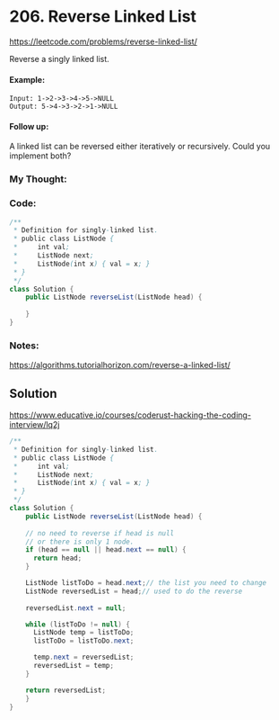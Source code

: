 # 206. Reverse Linked List

https://leetcode.com/problems/reverse-linked-list/

Reverse a singly linked list.

#### Example:
```
Input: 1->2->3->4->5->NULL
Output: 5->4->3->2->1->NULL
```

#### Follow up:

A linked list can be reversed either iteratively or recursively. Could you implement both?



### My Thought: 


### Code: 
```java
/**
 * Definition for singly-linked list.
 * public class ListNode {
 *     int val;
 *     ListNode next;
 *     ListNode(int x) { val = x; }
 * }
 */
class Solution {
    public ListNode reverseList(ListNode head) {
        
    }
}

```    

### Notes: 
https://algorithms.tutorialhorizon.com/reverse-a-linked-list/



## Solution

https://www.educative.io/courses/coderust-hacking-the-coding-interview/lq2j

```java
/**
 * Definition for singly-linked list.
 * public class ListNode {
 *     int val;
 *     ListNode next;
 *     ListNode(int x) { val = x; }
 * }
 */
class Solution {
    public ListNode reverseList(ListNode head) {
    
    // no need to reverse if head is null 
    // or there is only 1 node.
    if (head == null || head.next == null) {
      return head;
    }

    ListNode listToDo = head.next;// the list you need to change 
    ListNode reversedList = head;// used to do the reverse
  
    reversedList.next = null;

    while (listToDo != null) {
      ListNode temp = listToDo;
      listToDo = listToDo.next;

      temp.next = reversedList;
      reversedList = temp;
    }

    return reversedList;
    }
}
```



